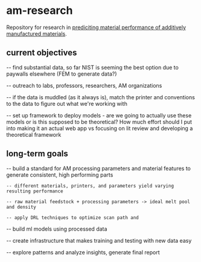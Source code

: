 # am-research

Repository for research in [prediciting material performance of additively manufactured materials](https://studentresearch.engineering.columbia.edu/content/data-science-and-predicting-material-performance-additive-manufacturing-carleton-lab).

## current objectives

-- find substantial data, so far NIST is seeming the best option due to paywalls elsewhere (FEM to generate data?)

-- outreach to labs, professors, researchers, AM organizations

-- if the data is muddled (as it always is), match the printer and conventions to the data to figure out what we're working with

-- set up framework to deploy models
    - are we going to actually use these models or is this supposed to be theoretical? How much effort should I put into making it an actual web app vs focusing on lit review and developing a theoretical framework

## long-term goals

-- build a standard for AM processing parameters and material features to generate consistent, high performing parts
    
    -- different materials, printers, and parameters yield varying resulting performance
    
    -- raw material feedstock + processing parameters -> ideal melt pool and density
    
    -- apply DRL techniques to optimize scan path and 

-- build ml models using processed data

-- create infrastructure that makes training and testing with new data easy

-- explore patterns and analyze insights, generate final report